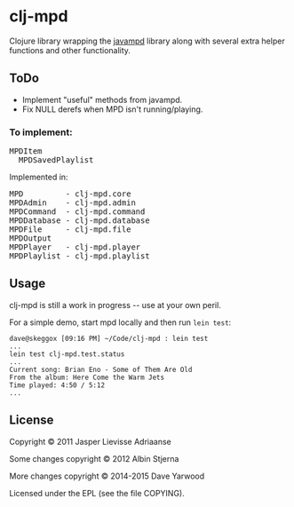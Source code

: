 # clj-mpd

Clojure library wrapping the [javampd][1] library along with several
extra helper functions and other functionality.

[1]: http://www.thejavashop.net/javampd/

## ToDo

* Implement "useful" methods from javampd.
* Fix NULL derefs when MPD isn't running/playing.

### To implement:

<pre>
MPDItem
  MPDSavedPlaylist
</pre>

Implemented in:
<pre>
MPD         - clj-mpd.core
MPDAdmin    - clj-mpd.admin
MPDCommand  - clj-mpd.command
MPDDatabase - clj-mpd.database
MPDFile     - clj-mpd.file
MPDOutput
MPDPlayer   - clj-mpd.player
MPDPlaylist - clj-mpd.playlist
</pre>

## Usage

clj-mpd is still a work in progress -- use at your own peril.

For a simple demo, start mpd locally and then run `lein test`:

```
dave@skeggox [09:16 PM] ~/Code/clj-mpd : lein test
...
lein test clj-mpd.test.status
...
Current song: Brian Eno - Some of Them Are Old
From the album: Here Come the Warm Jets
Time played: 4:50 / 5:12
...
```

## License

Copyright © 2011 Jasper Lievisse Adriaanse

Some changes copyright © 2012 Albin Stjerna

More changes copyright © 2014-2015 Dave Yarwood

Licensed under the EPL (see the file COPYING).
